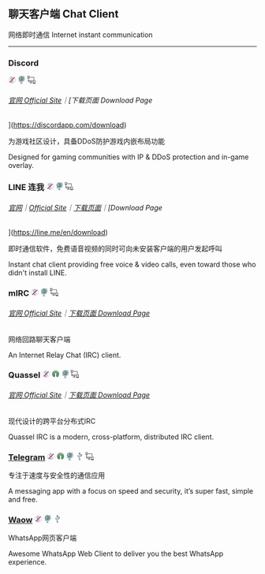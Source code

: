 ## 聊天客户端   Chat Client

网络即时通信   Internet instant communication

---

### Discord
 ![](/assets/图片2.png) ![](/assets/earth-globe.png) ![](/assets/multi_platform.png)

###### [官网 Official Site](https://discordapp.com/)｜[下载页面 Download Page
](https://discordapp.com/download)

为游戏社区设计，具备DDoS防护游戏内嵌布局功能

Designed for gaming communities with IP & DDoS protection and in-game overlay.

### LINE 连我 ![](/assets/图片2.png) ![](/assets/earth-globe.png) ![](/assets/multi_platform.png)

###### [官网](https://line.me/zh-hans/)｜[Official Site](https://line.me/en/)｜[下载页面](https://line.me/zh-hans/download)｜[Download Page
](https://line.me/en/download)

即时通信软件，免费语音视频的同时可向未安装客户端的用户发起呼叫

Instant chat client providing free voice & video calls, even toward those who didn't install LINE.

### mIRC ![](/assets/图片2.png) ![](/assets/earth-globe.png) ![](/assets/multi_platform.png)

###### [官网  Official Site](http://www.mirc.com/)｜[下载页面  Download Page](http://www.mirc.com/get.html)

网络回路聊天客户端

An Internet Relay Chat \(IRC\) client.

### Quassel ![](/assets/图片2.png) ![](/assets/open-source-icon.png) ![](/assets/earth-globe.png) ![](/assets/multi_platform.png)

###### [官网  Official Site](http://quassel-irc.org/)｜[下载页面  Download Page](http://quassel-irc.org/downloads)

现代设计的跨平台分布式IRC

Quassel IRC is a modern, cross-platform, distributed IRC client.

### [Telegram](https://desktop.telegram.org/) ![](/assets/图片2.png) ![](/assets/open-source-icon.png) ![](/assets/earth-globe.png) ![](/assets/usb.png) ![](/assets/multi_platform.png)

专注于速度与安全性的通信应用

A messaging app with a focus on speed and security, it’s super fast, simple and free.

### [Waow](http://dedg3.com/wao/) ![](/assets/图片2.png) ![](/assets/earth-globe.png) ![](/assets/usb.png)

WhatsApp网页客户端

Awesome WhatsApp Web Client to deliver you the best WhatsApp experience.

